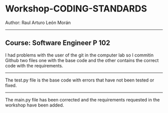 # Workshop-CODING-STANDARDS

Author: Raul Arturo León Morán

---
Course: Software Engineer P 102 
---

I had problems with the user of the git in the computer lab so I commitin Github two files one with the base code and the other contains the correct code with the requirements.

---

The test.py file is the base code with errors that have not been tested or fixed.

---
The main.py file has been corrected and the requirements requested in the workshop have been added.
